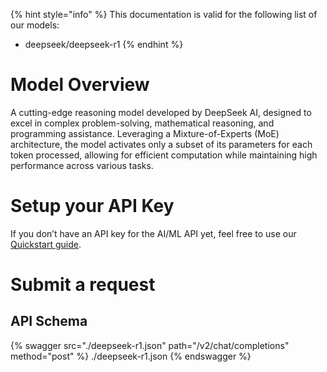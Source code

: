[#references:start]: <> ({ "template": "openapi" })
{% hint style="info" %}
This documentation is valid for the following list of our models:
* deepseek/deepseek-r1
{% endhint %}

# Model Overview
A cutting-edge reasoning model developed by DeepSeek AI, designed to excel in complex problem-solving, mathematical reasoning, and programming assistance. Leveraging a Mixture-of-Experts (MoE) architecture, the model activates only a subset of its parameters for each token processed, allowing for efficient computation while maintaining high performance across various tasks.

# Setup your API Key
If you don’t have an API key for the AI/ML API yet, feel free to use our [Quickstart guide](https://docs.aimlapi.com/quickstart/setting-up).

# Submit a request
## API Schema
{% swagger src="./deepseek-r1.json" path="/v2/chat/completions" method="post" %}
./deepseek-r1.json
{% endswagger %}

[#references:end]: <> ({})